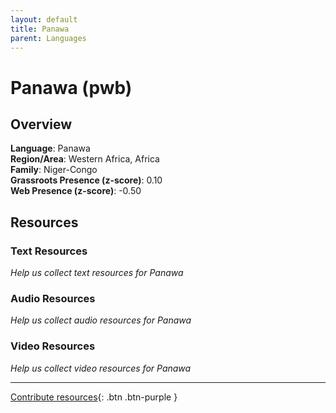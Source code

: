 ```yaml
---
layout: default
title: Panawa
parent: Languages
---
```


# Panawa (pwb)

## Overview

**Language**: Panawa  
**Region/Area**: Western Africa, Africa  
**Family**: Niger-Congo  
**Grassroots Presence (z-score)**: 0.10  
**Web Presence (z-score)**: -0.50  

## Resources

### Text Resources
*Help us collect text resources for Panawa*

### Audio Resources
*Help us collect audio resources for Panawa*

### Video Resources
*Help us collect video resources for Panawa*

---

[Contribute resources](https://forms.office.com/e/1SfLJx3u1r){: .btn .btn-purple }
